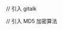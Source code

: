 <!--
 * @Description: file content
 * @Author: Ryan Liu
 * @Date: 2021-03-03 08:07:53
 * @LastEditors: tgb
 * @LastEditTime: 2021-03-03 08:08:09
-->
 <link rel="stylesheet" href="https://cdn.jsdelivr.net/npm/gitalk@1/dist/gitalk.css">
  <script src="https://cdn.jsdelivr.net/npm/gitalk@1/dist/gitalk.min.js"></script>

<div id="gitalk-container"></div>

// 引入 gitalk

<link rel="stylesheet" href="https://unpkg.com/gitalk/dist/gitalk.css">
<script src="https://unpkg.com/gitalk@latest/dist/gitalk.min.js"></script>
// 引入 MD5 加密算法
<script src="https://cdn.bootcss.com/blueimp-md5/2.10.0/js/md5.min.js"></script>

<script type="text/javascript">
    var gitalk = new Gitalk({
      clientID: '58261118b1b8b8d618f8',
      clientSecret: '36c9d263f1899cd64ad8d1d72b764df72b6fe48e',
      repo: 'Chimera-Doc',
      owner: 'Waytoon',
      admin: '[Waytoon]',
      id: md5(location.pathname),   // 这里需要注意！稍后会说
      createIssueManually: true,
      distractionFreeMode: false
    });

    gitalk.render('gitalk-container');

</script>
